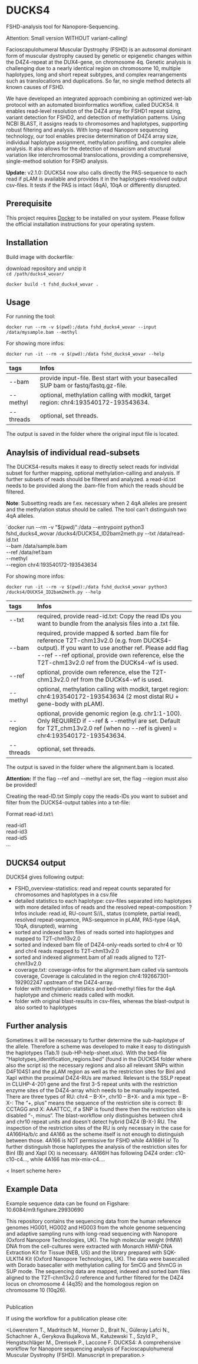 # DUCKS4

FSHD-analysis tool for Nanopore-Sequencing.

Attention: Small version WITHOUT variant-calling!


Facioscapulohumeral Muscular Dystrophy (FSHD) is an autosomal dominant form of muscular dystrophy caused by genetic or epigenetic changes within the D4Z4-repeat at the DUX4-gene, on chromosome 4q. Genetic analysis is challenging due to a nearly identical region on chromosome 10, multiple haplotypes, long and short repeat subtypes, and complex rearrangements such as translocations and duplications. So far, no single method detects all known causes of FSHD.

We have developed an integrated approach combining an optimized wet-lab protocol with an automated bioinformatics workflow, called DUCKS4. It enables read-level resolution of the D4Z4 array for FSHD1 repeat sizing, variant detection for FSHD2, and detection of methylation patterns. Using NCBI BLAST, it assigns reads to chromosomes and haplotypes, supporting robust filtering and analysis. With long-read Nanopore sequencing technology, our tool enables precise determination of D4Z4 array size, individual haplotype assignment, methylation profiling, and complex allele analysis. It also allows for the detection of mosaicism and structural variation like interchromosomal translocations, providing a comprehensive, single-method solution for FSHD analysis.

**Update:** 
v2.1.0: DUCKS4 now also calls directly the PAS-sequence to each read if pLAM is available and provides it in the haplotypes-resolved output csv-files. It tests if the PAS is intact (4qA), 10qA or differently disrupted. 

## Prerequisite

This project requires [Docker](https://docs.docker.com/get-docker/) to be installed on your system.
Please follow the official installation instructions for your operating system.

## Installation


Build image with dockerfile:

download repository and unzip it \
`cd /path/ducks4_wovar/`

`docker build -t fshd_ducks4_wovar .  `

## Usage

For running the tool:

`docker run --rm -v $(pwd):/data fshd_ducks4_wovar --input /data/mysample.bam --methyl`

For showing more infos:

`docker run -it --rm -v $(pwd):/data fshd_ducks4_wovar --help`

| **tags** | **Infos** |
|:-----------------------------|:-----------------------------------------|
| --bam | provide input-file. Best start with your basecalled SUP bam or fastq/fastq.gz-file. |
| --methyl | optional, methylation calling with modkit, target region: chr4:193540172-193543634. |
| --threads | optional, set threads. |

The output is saved in the folder where the original input file is located.

## Anaylsis of individual read-subsets

The DUCKS4-results makes it easy to directly select reads for individal subset for further mapping, optional methylation-calling and analysis. If further subsets of reads should be filtered and analyzed. a read-id.txt needs to be provided along the .bam-file from which the reads should be filtered.

**Note**: Subsetting reads are f.ex. necessary when 2 4qA alleles are present and the methylation status should be called. The tool can't distinguish two 4qA alleles.

`docker run --rm -v "$(pwd)":/data --entrypoint python3 fshd_ducks4_wovar /ducks4/DUCKS4_ID2bam2meth.py
  --txt /data/read-id.txt \
  --bam /data/sample.bam \
  --ref /data/ref.bam \
  --methyl \
  --region chr4:193540172-193543634

For showing more infos:

`docker run -it --rm -v $(pwd):/data fshd_ducks4_wovar python3 /ducks4/DUCKS4_ID2bam2meth.py --help`

| **tags** | **Infos** |
|:-----------------------------|:-----------------------------------------|
| --txt | required, provide read-id.txt: Copy the read IDs you want to bundle from the analysis files into a .txt file. |
| --bam | required, provide mapped & sorted .bam file for reference T2T-chm13v2.0 (e.g. from DUCKS4-output). If you want to use another ref. Please add flag --ref --ref optional, provide own reference, else the T2T-chm13v2.0 ref from the DUCKs4-wf is used. |
| --ref | optional, provide own reference, else the T2T-chm13v2.0 ref from the DUCKs4-wf is used. |
| --methyl | optional, methylation calling with modkit, target region: chr4:193540172-193543634 (2 most distal RU + gene-body with pLAM). |
| --region | optional, provide genomic region (e.g. chr1:1-100). Only REQUIRED if --ref & --methyl are set. Default for T2T_chm13v2.0 ref (when no --ref is given) = chr4:193540172-193543634. |
| --threads | optional, set threads. |

The output is saved in the folder where the alignment.bam is located.

**Attention:** If the flag --ref and --methyl are set, the flag --region must also be provided!

Creating the read-ID.txt Simply copy the reads-IDs you want to subset and filter from the DUCKS4-output tables into a txt-file:

Format read-id.txt:\

read-id1\
read-id3\
read-id5\
...

## DUCKS4 output

DUCKS4 gives following output:

-   FSHD_overview-statistics: read and repeat counts separated for chromosomes and haplotypes in a csv.file
-   detailed statistics to each haplotype: csv-files separated into haplotypes with more detailed infos of reads and the resolved repeat-composition: ? Infos include: read.id, RU-count S//L, status (complete, partial read), resolved repeat-sequence, PAS-sequence in pLAM, PAS-type (4qA, 10qA, disrupted), warning
-   sorted and indexed bam files of reads sorted into haplotypes and mapped to T2T-chm13v2.0
-   sorted and indexed bam file of D4Z4-only-reads sorted to chr4 or 10 and chr4 reads mapped to T2T-chm13v2.0
-   sorted and indexed alignment.bam of all reads aligned to T2T-chm13v2.0
-   coverage.txt: coverage-infos for the alignment.bam called via samtools coverage, Coverage is calculated in the region chr4:192667301-192902247 upstream of the D4Z4-array.
-   folder with methylation-statistics and bed-methyl files for the 4qA haplotype and chimeric reads called with modkit.
-   folder with original blast-results in csv-files, whereas the blast-output is also sorted to haplotypes

## Further analysis

Sometimes it will be necessary to further determine the sub-haplotype of the allele. Therefore a scheme was developed to make it easy to distinguish the haplotypes (Tab.1) (sub-HP-help-sheet.xlsx). With the bed-file “Haplotypes_identification_regions.bed” (found in the DUCKS4 folder where also the script is) the necessary regions and also all relevant SNPs within D4F104S1 and the pLAM region as well as the restriction sites for BinI and XapI within the proximal D4Z4-RUs are marked. Relevant is the SSLP repeat in CLUHP-4-201 gene and the first 3-5 repeat units with the restriction enzyme sites of the D4Z4-array which needs to be manually inspected. There are three types of RU: chr4 – B-X+, chr10 – B+X- and a mix type – B-X-: The “+, plus” means the sequence of the restriction site is correct: B: CCTAGG and X: AAATTCC, if a SNP is found there then the restriction site is disabled “-, minus“. The blast-workflow only distinguishes between chr4 and chr10 repeat units and doesn't detect hybrid D4Z4 (B-X-) RU. The inspection of the restriction sites of the RU is only necessary in the case for 4A166Ha/b/c and 4A166 as the scheme itself is not enough to distinguish between those. 4A166 is NOT permissive for FSHD while 4A166H is! To further distinguish those haplotypes the analysis of the restriction sites for BinI (B) and XapI (X) is necessary. 4A166H has following D4Z4 order: c10-c10-c4…, while 4A166 has mix-mix-c4….

\< Insert scheme here\>

## Example Data

Example sequence data can be found on Figshare: 10.6084/m9.figshare.29930690

This repository contains the sequencing data from the human reference genomes HG001, HG002 and HG003 from the whole genome sequencing and adaptive sampling runs with long-read sequencing with Nanopore (Oxford Nanopore Technologies, UK). The high molecular weight (HMW) DNA from the cell-cultures were extracted with Monarch HMW-DNA Extraction Kit for Tissue (NEB, US) and the library prepared with SQK-ULK114 Kit (Oxford Nanopore Technologies, UK). The data were basecalled with Dorado basecaller with methylation calling for 5mCG and 5hmCG in SUP mode. The sequencing data are mapped, indexed and sorted bam files aligned to the T2T-chm13v2.0 reference and further filtered for the D4Z4 locus on chromosome 4 (4q35) and the homologous region on chromosome 10 (10q26).

## 
Publication

If using the workflow for a publication please cite:

<Löwenstern T., Madritsch M., Horner D., Brait N., Güleray Lafci N., Schachner A., Gerykova Bujalkova M., Kałużewski T., Szyld P., Hengstschläger M., Dremsek P., Laccone F. DUCKS4: A comprehensive workflow for Nanopore sequencing analysis of Facioscapulohumeral Muscular Dystrophy (FSHD). Manuscript in preparation.>






















